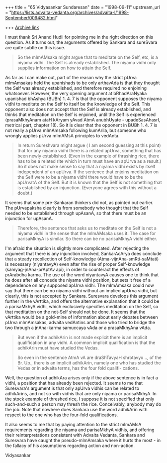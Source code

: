 +++
title = "65 Vidyasankar Sundaresan"
date = "1998-09-11"
upstream_url = "https://lists.advaita-vedanta.org/archives/advaita-l/1998-September/009482.html"

+++
[Archive link](https://lists.advaita-vedanta.org/archives/advaita-l/1998-September/009482.html)

I must thank Sri Anand Hudli for pointing me in the right direction on
this question. As it turns out, the arguments offered by Sankara and
sureSvara are quite subtle on this issue.

>  So the mImAMsaka might argue that to meditate on the Self, etc,
>  is a niyama vidhi. The Self is already established. The niyama
>  vidhi only supplies information on how to attain the Self.

As far as I can make out, part of the reason why the strict pUrva
mImAmsakas held the upanishads to be only arthavAda is that they thought
the Self was already established, and therefore required no enjoining
whatsoever. However, the very opening argument at bRhadAraNyaka upanishad
bhAshya (BUBh) 1. 4. 7 is that the opponent supposes the niyama vidhi to
meditate on the Self to itself be the knowledge of the Self. This opponent
also does not accept that the Self is already established, and thinks that
meditation on the Self is enjoined, until the Self is experienced
(prasaMkhyAnam ataH kAryam yAvad AtmA anubhUyate - upadeSasAhasrI,
metrical part, chapter 18). So it is clear that the opponent in BUBh 1. 4.
7 is not really a pUrva mImAmsaka following kumArila, but someone who
wrongly applies pUrva mImAMsA principles to vedAnta.

>  In return Sureshvara might argue ( I am second guessing at this
>  point) that for any niyama vidhi there is a related apUrva, something
>  that has been newly established. (Even in the example of thrashing
>  rice, there has to be a related rite which in turn must have an
>  apUrva as a result.) So it does not make sense to say that a
>  niyama vidhi  exists by itself independent of an apUrva. If the
>  sentence that enjoins meditation on the Self were to be a niyama
>  vidhi there would have to be the apUrvatA of the Self. But it is
>  known that the Self is not something that is established by an
>  injunction. (Everyone agrees with this without a doubt.)

It seems that some pre-Sankaran thinkers did not, as pointed out earlier.
The pUrvapaksha clearly is from somebody who thought that the Self needed
to be established through upAsanA, so that there must be an injunction
for upAsanA.

>  Therefore, the sentence that asks us to meditate on the Self is not
>  a niyama vidhi in the sense that the mImAMsaka uses it. The case for
>  parisaMkhyA is similar. So there can be no parisaMkhyA vidhi either.

I'm afraid the situation is slightly more complicated. After rejecting the
argument that there is any injunction involved, SankarAcArya does conclude
that a steady recollection of Self-knowledge (Atma-vijnAna-smRti-saMtati)
is necessary (niyantavyA) even after the rise of proper Self-knowledge
(samyag-jnAna-prAptAv api), in order to counteract the effects of
prArabdha karma. The use of the word niyantavyA causes one to think that
he does after all concede the niyama vidhi position, but sets it free of a
dependence on any supposed apUrva vidhi. The mImAmsaka could now say that
there can be no niyama vidhi without an implied apUrva vidhi, but clearly,
this is not accepted by Sankara. Suresvara develops this argument further
in the vArttika, and offers the alternative explanation that it could be a
parisaMkhyA vidhi, which exclusively specifies meditation on the Self, so
that meditation on the not-Self should not be done. It seems that the
vArttika would be a gold-mine of information about early debates between
pUrva mImAmsakas, advaita vedAntins and those who tried to bridge the two
through a jnAna-karma samuccaya vAda or a prasaMkhyAna vAda.

>  But even if the adhikArin is not made explicit there is an implicit
>  qualification in any vidhi. A common implicit qualification is
>  that the adhikArin must have studied the Vedas.
>
>  So even in the sentence AtmA vA are draShTavyaH shrotavyo ..,
>  of the Br. Up., there is an implicit adhikArin, namely one who has
>  studied the Vedas or in advaita terms, has the four fold qualifi-
>  cations.

Well, the question of adhikAra arises only if the above sentence is in
fact a vidhi, a position that has already been rejected. It seems to me
that Suresvara's argument is that only apUrva vidhis can be related to
adhikArins, and not so with vidhis that are only niyama or parisaMkhyA. In
the stock example of threshed rice, I suppose it is not specified that
only such-and-such a person may thresh the rice. Conceivably, anybody may
do the job. Note that nowhere does Sankara use the word adhikArin with
respect to the one who has the four-fold qualifications.

It also seems to me that by paying attention to the strict mImAMsA
requirements regarding the niyama and parisaMkhyA vidhis, and offering
their reinterpretations consistent with Advaita Vedanta, Sankara and
Suresvara have caught the pseudo-mImAmsaka where it hurts the most - in
the fallacy of his assumptions regarding action and non-action.

Vidyasankar

